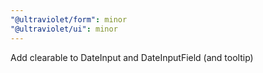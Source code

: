 ```yaml
---
"@ultraviolet/form": minor
"@ultraviolet/ui": minor
---
```


Add clearable to DateInput and DateInputField (and tooltip)

